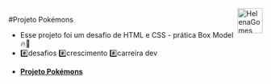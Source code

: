 <div>
  <img align="right" src="https://user-images.githubusercontent.com/94927107/202288637-fc13dd57-c051-48dd-ba02-870c9ef26267.png" alt="HelenaGomes" width="50px">
</div>

#Projeto Pokémons

- Esse projeto foi um desafio de HTML e CSS - prática Box Model 🔥🚀 
- #️⃣desafios #️⃣crescimento #️⃣carreira dev
* **[Projeto Pokémons](https://helena-lujan-gomes.github.io/projeto-pokemons/)**




